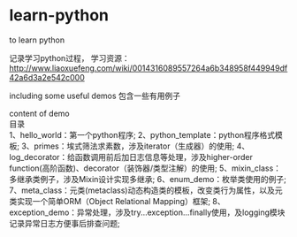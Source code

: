 # learn-python
to learn python

记录学习python过程，
学习资源：http://www.liaoxuefeng.com/wiki/0014316089557264a6b348958f449949df42a6d3a2e542c000

including some useful demos
包含一些有用例子

content of demo   
目录  
1、hello_world：第一个python程序;
2、python_template：python程序格式模板;
3、primes：埃式筛法求素数，涉及iterator（生成器）的使用;
4、log_decorator：给函数调用前后加日志信息等处理，涉及higher-order function(高阶函数)、decorator（装饰器/类型注解）的使用;
5、mixin_class：多继承类例子，涉及Mixin设计实现多继承;
6、enum_demo：枚举类使用的例子;
7、meta_class：元类(metaclass)动态构造类的模板，改变类行为属性，以及元类实现一个简单ORM（Object Relational Mapping）框架;
8、exception_demo：异常处理，涉及try...exception...finally使用，及logging模块记录异常日志方便事后排查问题;
